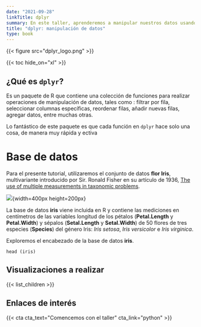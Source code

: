 ```yaml
---
date: "2021-09-28"
linkTitle: dplyr
summary: En este taller, aprenderemos a manipular nuestros datos usando el paquete `dplyr`.
title: "dplyr: manipulación de datos"
type: book
---
```


{{< figure src="dplyr_logo.png" >}}

{{< toc hide_on="xl" >}}

## ¿Qué es `dplyr`?

Es un paquete de R que contiene una colección de funciones para realizar operaciones de manipulación de datos, tales como : filtrar por fila, seleccionar columnas específicas, reordenar filas, añadir nuevas filas, agregar datos, entre muchas otras.

Lo fantástico de este paquete es que cada función en `dplyr` hace solo una cosa, de manera muy rápida y ectiva


# Base de datos

Para el presente tutorial, utilizaremos el conjunto de datos **flor Iris**,  multivariante introducido por Sir. Ronald Fisher en su artículo de 1936, [The use of multiple measurements in taxonomic problems](https://onlinelibrary.wiley.com/doi/10.1111/j.1469-1809.1936.tb02137.x).


![](/courses/ggplot2/scatterplot_files/iris.png){width=400px height=200px}

La base de datos **iris** viene incluida en R y contiene las mediciones en centímetros de las variables longitud de los pétalos (**Petal.Length** y **Petal.Width**) y sépalos (**Setal.Length** y **Setal.Width**) de 50 flores de tres especies (**Species**) del género Iris: *Iris setosa*, *Iris versicolor* e *Iris virginica*. 

Exploremos el encabezado de la base de datos **iris**.

```{r warning = FALSE}
head (iris)
```


## Visualizaciones a realizar

{{< list_children >}}

## Enlaces de interés

{{< cta cta_text="Comencemos con el taller" cta_link="python" >}}
